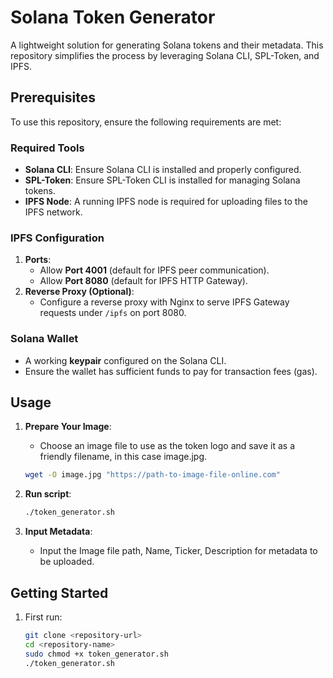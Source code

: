 # Solana Token Generator

A lightweight solution for generating Solana tokens and their metadata. This repository simplifies the process by leveraging Solana CLI, SPL-Token, and IPFS.

## Prerequisites

To use this repository, ensure the following requirements are met:

### Required Tools
- **Solana CLI**: Ensure Solana CLI is installed and properly configured.
- **SPL-Token**: Ensure SPL-Token CLI is installed for managing Solana tokens.
- **IPFS Node**: A running IPFS node is required for uploading files to the IPFS network.

### IPFS Configuration
1. **Ports**:
   - Allow **Port 4001** (default for IPFS peer communication).
   - Allow **Port 8080** (default for IPFS HTTP Gateway).
2. **Reverse Proxy (Optional)**:
   - Configure a reverse proxy with Nginx to serve IPFS Gateway requests under `/ipfs` on port 8080.

### Solana Wallet
- A working **keypair** configured on the Solana CLI.
- Ensure the wallet has sufficient funds to pay for transaction fees (gas).

## Usage

1. **Prepare Your Image**:
   - Choose an image file to use as the token logo and save it as a friendly filename, in this case image.jpg.
   ```bash
   wget -O image.jpg "https://path-to-image-file-online.com"
   ```

2. **Run script**:
   ```bash
   ./token_generator.sh
   ```

3. **Input Metadata**:
   - Input the Image file path, Name, Ticker, Description for metadata to be uploaded.

## Getting Started

1. First run: 
   ```bash
   git clone <repository-url>
   cd <repository-name>
   sudo chmod +x token_generator.sh
   ./token_generator.sh
